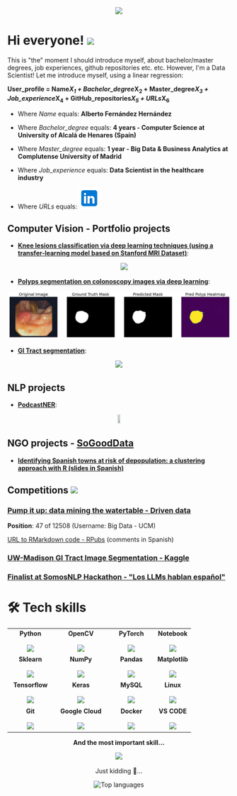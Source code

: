 <p align="center">
 <img src="https://pbs.twimg.com/media/CeP0MvqUIAE_ojO.jpg" width="850px">
</p>
 
# Hi everyone! <img src="https://i.gifer.com/4Snj.gif" width="300px">
This is "the" moment I should introduce myself, about bachelor/master degrees, job experiences, github repositories etc. etc. However, I'm a Data Scientist! Let me introduce myself, using a linear regression:

__User\_profile = Name*X<sub>1</sub> + Bachelor\_degree*X<sub>2</sub> + Master\_degree*X<sub>3</sub> + Job\_experience*X<sub>4</sub> + GitHub\_repositories*X<sub>5</sub> + URLs*X<sub>6</sub>__

* Where _Name_ equals: __Alberto Fernández Hernández__ 

* Where _Bachelor\_degree_ equals: __4 years - Computer Science at University of Alcalá de Henares (Spain)__
* Where _Master\_degree_ equals: __1 year - Big Data & Business Analytics at Complutense University of Madrid__ 
* Where _Job\_experience_ equals: __Data Scientist in the healthcare industry__ 
* Where _URLs_ equals: [![LinkedIn icon](./media/linkedin_icon.png)](https://www.linkedin.com/in/alberto-fernandez-hernandez-3a3474136/)

## Computer Vision - Portfolio projects

  * __[Knee lesions classification via deep learning techniques (using a transfer-learning model based on Stanford MRI Dataset)](https://github.com/AlbertoUAH/Knee-Lesions-Classification-via-Deep-Learning)__:  
    <p align="center">
     <img src="./media/knee.gif">
    </p>
    
  * __[Polyps segmentation on colonoscopy images via deep learning](https://github.com/AlbertoUAH/polyps-image-segmentation)__:
<p align="center">
 <img src="./media/polyps.PNG">
</p>

* __[GI Tract segmentation](https://github.com/AlbertoUAH/gi-tract-segmentation)__:
<p align="center">
 <img src="https://github.com/AlbertoUAH/gi-tract-segmentation/blob/main/media/readme-video.gif"/>
</p>

## NLP projects

* __[PodcastNER](https://github.com/sergiopperez/hackathon_podcast)__:
<p align="center">
    <img src="https://huggingface.co/front/assets/huggingface_logo.svg"  width="10%" height="5%">
</p>

## NGO projects - [SoGoodData](https://sogooddata.org/)

* __[Identifying Spanish towns at risk of depopulation: a clustering approach with R (slides in Spanish)](https://docs.google.com/presentation/d/1Cqvhf0W5QFEXd0AXpiuPQrZzVGl67qf1/edit#slide=id.p20)__


## Competitions <img src="https://cdn-icons-png.flaticon.com/128/708/708906.png" width=30px>

### [Pump it up: data mining the watertable - Driven data](https://www.drivendata.org/competitions/7/pump-it-up-data-mining-the-water-table/)

__Position__: 47 of 12508 (Username: Big Data - UCM)

[URL to RMarkdown code - RPubs](https://rpubs.com/Alberto98/891456) (comments in Spanish)

### [UW-Madison GI Tract Image Segmentation - Kaggle](https://www.kaggle.com/competitions/uw-madison-gi-tract-image-segmentation)

### [Finalist at SomosNLP Hackathon - "Los LLMs hablan español"](https://www.linkedin.com/feed/update/urn:li:activity:7056944509401636864/)
 
# 🛠 Tech skills 
<p>
<center>
<table>
<tbody align="center">
 <tr>
   
<td align="center" width="25%">
<span><b><center>Python</center></b></span><br/> 
<img height=75px src="https://img.icons8.com/color/2x/python.png"> 
</td>

   
<td align="center" width="30%">
<span><b><center>OpenCV</center></b></span><br/>  
<img height=75px src="https://img.icons8.com/color/2x/opencv.png"> 
</td>

<td align="center" width="25%">
<span><b><center>PyTorch</center></b></span><br/> 
<img height=75px src="https://pytorch.org/assets/images/pytorch-logo.png"> 
</td>

<td align="center" width="25%">
<span><b><center>Notebook</center></b></span><br/>  
<img height=75px src="https://upload.wikimedia.org/wikipedia/commons/thumb/3/38/Jupyter_logo.svg/1200px-Jupyter_logo.svg.png"> 
</td>
</tr>

<tr> 
<td align="center" width="25%">
<span><b><center>Sklearn</center></b></span><br/> 
<img height=75px src="https://upload.wikimedia.org/wikipedia/commons/thumb/0/05/Scikit_learn_logo_small.svg/1200px-Scikit_learn_logo_small.svg.png"> 
</td>

<td align="center" width="25%">
<span><b><center>NumPy</center></b></span> <br/>
<img height=75px src="https://cdn.worldvectorlogo.com/logos/numpy.svg"> 
</td>

<td align="center" width="25%">
<span><b><center>Pandas</center></b></span> <br/>
<img height=75px src="https://cdn-icons-png.flaticon.com/512/6485/6485718.png"> 
</td>

<td align="center" width="25%">
<span><b><center>Matplotlib</center></b></span> <br/>
<img height=75px src="https://upload.wikimedia.org/wikipedia/commons/thumb/8/84/Matplotlib_icon.svg/1200px-Matplotlib_icon.svg.png"/>                             
</td>

</tr>

<tr>
<td align="center" width="25%">
<span><b><center>Tensorflow</center></b></span> <br/>
<img height=75px src="https://miro.medium.com/max/957/0*69C0hxf9NluTCPVl.png">
</td> 

<td align="center" width="25%">
<span><b><center>Keras</center></b></span> <br/>
<img height=75px src="https://upload.wikimedia.org/wikipedia/commons/thumb/a/ae/Keras_logo.svg/1200px-Keras_logo.svg.png"> 
</td>

<td align="center" width="25%">
<span><b><center>MySQL</center></b></span> <br/>
<img height=75px src="https://img.icons8.com/color/48/000000/mysql.png"/>
</td>

<td align="center" width="25%">
<span><b><center>Linux</center></b></span> <br/>
<img height=75px src="https://img.icons8.com/color/344/linux--v1.png"/>
</td>

</td>

</tr>
<tr>

<td align="center" width="25%">
<span><b><center>Git</center></b></span> <br/>
<img height=75px src="https://img.icons8.com/ios-glyphs/2x/github-2.png"> 
</td>
    
<td align="center" width="25%">
<span><b><center>Google Cloud</center></b></span> <br/>
<img height=75px src="https://img.icons8.com/fluency/344/google-logo.png"> 
</td>
    
<td align="center" width="25%">
<span><b><center>Docker</center></b></span> <br/>
<img height=75px src="https://img.icons8.com/color/344/docker.png"> 
</td>
 
<td align="center" width="25%">
<span><b><center>VS CODE</center></b></span> <br/>
<img height=75px src="https://upload.wikimedia.org/wikipedia/commons/thumb/9/9a/Visual_Studio_Code_1.35_icon.svg/2048px-Visual_Studio_Code_1.35_icon.svg.png"> 
</td>   
</tr>

</tbody>
</table>
</p>

__And the most important skill...__

<img src="https://miro.medium.com/max/640/1*ZS7xxm9jkGIcRnH3QKs02g.gif" width="200px">

Just kidding 🤣...

![Top languages](https://github-readme-stats.vercel.app/api/top-langs/?username=AlbertoUAH&theme=tokyonight&hide=html,TeX)
